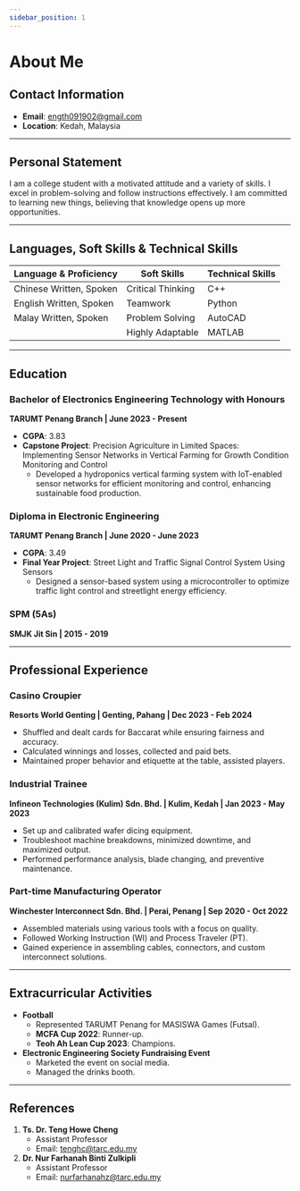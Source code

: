 ```yaml
---
sidebar_position: 1
---
```


# About Me

## Contact Information

- **Email**: ength091902@gmail.com  
- **Location**: Kedah, Malaysia

---

## Personal Statement

I am a college student with a motivated attitude and a variety of skills. I excel in problem-solving and follow instructions effectively. I am committed to learning new things, believing that knowledge opens up more opportunities.

---

## Languages, Soft Skills & Technical Skills

| Language & Proficiency      | Soft Skills       | Technical Skills |
|-----------------------------|-------------------|------------------|
| Chinese   Written, Spoken   | Critical Thinking | C++              |
| English   Written, Spoken   | Teamwork          | Python           |
| Malay     Written, Spoken   | Problem Solving   | AutoCAD          |
|                             | Highly Adaptable  | MATLAB           |

---

## Education

### Bachelor of Electronics Engineering Technology with Honours  
**TARUMT Penang Branch | June 2023 - Present**  
- **CGPA**: 3.83  
- **Capstone Project**: Precision Agriculture in Limited Spaces: Implementing Sensor Networks in Vertical Farming for Growth Condition Monitoring and Control  
  - Developed a hydroponics vertical farming system with IoT-enabled sensor networks for efficient monitoring and control, enhancing sustainable food production.  

### Diploma in Electronic Engineering  
**TARUMT Penang Branch | June 2020 - June 2023**  
- **CGPA**: 3.49  
- **Final Year Project**: Street Light and Traffic Signal Control System Using Sensors  
  - Designed a sensor-based system using a microcontroller to optimize traffic light control and streetlight energy efficiency.  

### SPM (5As)  
**SMJK Jit Sin | 2015 - 2019**

---

## Professional Experience

### Casino Croupier  
**Resorts World Genting | Genting, Pahang | Dec 2023 - Feb 2024**  
- Shuffled and dealt cards for Baccarat while ensuring fairness and accuracy.  
- Calculated winnings and losses, collected and paid bets.  
- Maintained proper behavior and etiquette at the table, assisted players.  

### Industrial Trainee  
**Infineon Technologies (Kulim) Sdn. Bhd. | Kulim, Kedah | Jan 2023 - May 2023**  
- Set up and calibrated wafer dicing equipment.  
- Troubleshoot machine breakdowns, minimized downtime, and maximized output.  
- Performed performance analysis, blade changing, and preventive maintenance.  

### Part-time Manufacturing Operator  
**Winchester Interconnect Sdn. Bhd. | Perai, Penang | Sep 2020 - Oct 2022**  
- Assembled materials using various tools with a focus on quality.  
- Followed Working Instruction (WI) and Process Traveler (PT).  
- Gained experience in assembling cables, connectors, and custom interconnect solutions.  

---

## Extracurricular Activities

- **Football**  
  - Represented TARUMT Penang for MASISWA Games (Futsal).  
  - **MCFA Cup 2022**: Runner-up.  
  - **Teoh Ah Lean Cup 2023**: Champions.  
- **Electronic Engineering Society Fundraising Event**  
  - Marketed the event on social media.  
  - Managed the drinks booth.  

---

## References

1. **Ts. Dr. Teng Howe Cheng**  
   - Assistant Professor  
   - Email: tenghc@tarc.edu.my  
2. **Dr. Nur Farhanah Binti Zulkipli**  
   - Assistant Professor  
   - Email: nurfarhanahz@tarc.edu.my  